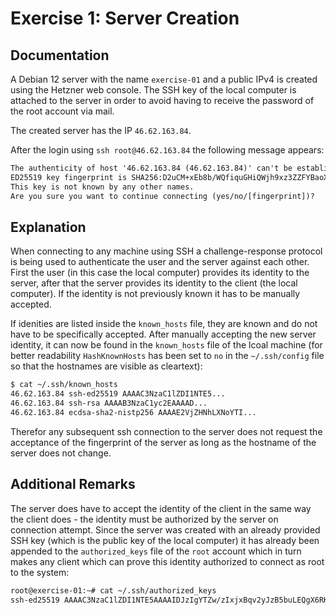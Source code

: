 # Exercise 1: Server Creation

## Documentation

A Debian 12 server with the name `exercise-01` and a public IPv4 is
created using the Hetzner web console. The SSH key of the local computer
is attached to the server in order to avoid having to receive the
password of the root account via mail.

The created server has the IP `46.62.163.84`.

After the login using `ssh root@46.62.163.84` the following message appears:

```txt
The authenticity of host '46.62.163.84 (46.62.163.84)' can't be established.
ED25519 key fingerprint is SHA256:D2uCM+xEb8b/WQfiquGHiQWjh9xz3ZZFYBaoXtjDD9g.
This key is not known by any other names.
Are you sure you want to continue connecting (yes/no/[fingerprint])?
```

## Explanation

When connecting to any machine using SSH a challenge-response protocol
is being used to authenticate the user and the server against each
other. First the user (in this case the local computer) provides its
identity to the server, after that the server provides its identity to
the client (the local computer). If the identity is not previously known
it has to be manually accepted.

If idenities are listed inside the `known_hosts` file, they are known
and do not have to be specifically accepted. After manually accepting
the new server identity, it can now be found in the `known_hosts` file
of the lcoal machine (for better readability `HashKnownHosts` has been
set to `no` in the `~/.ssh/config` file so that the hostnames are
visible as cleartext):

```txt
$ cat ~/.ssh/known_hosts
46.62.163.84 ssh-ed25519 AAAAC3NzaC1lZDI1NTE5...
46.62.163.84 ssh-rsa AAAAB3NzaC1yc2EAAAAD...
46.62.163.84 ecdsa-sha2-nistp256 AAAAE2VjZHNhLXNoYTI...
```

Therefor any subsequent ssh connection to the server does not request
the acceptance of the fingerprint of the server as long as the hostname
of the server does not change.

## Additional Remarks

The server does have to accept the identity of the client in the same
way the client does - the identity must be authorized by the server on
connection attempt. Since the server was created with an already
provided SSH key (which is the public key of the local computer) it has
already been appended to the `authorized_keys` file of the `root`
account which in turn makes any client which can prove this identity
authorized to connect as root to the system:

```txt
root@exercise-01:~# cat ~/.ssh/authorized_keys
ssh-ed25519 AAAAC3NzaC1lZDI1NTE5AAAAIDJzIgYTZw/zIxjxBqv2yJzB5buLEQgX6RKEowEOA4qL
```
